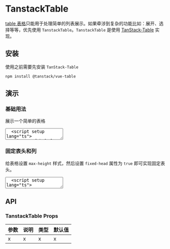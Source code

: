 # TanstackTable

[table 表格](/components/table)只能用于处理简单的列表展示。如果牵涉到复杂的功能比如：展开、选择等等，优先使用 `TanstackTable`。`TanstackTable` 是使用 [TanStack-Table](https://tanstack.com/table/latest) 实现。

## 安装

使用之前需要先安装 `TanStack-Table`

```bash
npm install @tanstack/vue-table
```

## 演示

<script setup lang="ts">
  import { TanstackTable, Tag, Button } from "../../src"
  import { h } from 'vue'

  type Person = {
    firstName: string;
    lastName: string;
    age: number;
    visits: number;
    status: string;
    progress: number;
  };

  const data: Person[] = [
    {
      firstName: 'tanner',
      lastName: 'linsley',
      age: 24,
      visits: 100,
      status: 'loading',
    },
    {
      firstName: 'tandy',
      lastName: 'miller',
      age: 40,
      visits: 40,
      status: 'success',
    },
    {
      firstName: 'tanner',
      lastName: 'linsley',
      age: 24,
      visits: 100,
      status: 'loading',
    },
  ];

  const columns = [
    {
      header: '姓名',
      cell: (row) => {
        return `${row.firstName}.${row.lastName}`
      },
    },
    {
      key: 'age',
      title: '年龄'
    },
    {
      key: 'visits',
      title: '访问次数'
    },
    {
      header: '状态',
      key: 'status',
      cell: (row) => {
        let type = 'primary'
        if (row.status === 'success') {
          type = 'success'
        } else if (row.status === 'error') {
          type = 'error'
        }
        return h(Tag, { type: type }, { default: () => row.status })
      }
    },
    {
      header: '操作',
      id: 'operation',
      cell: () => {
        return [
          h(Button, { type: 'primary', text: true }, { default: () => '编辑' }),
          h(Button, { type: 'primary', text: true }, { default: () => '删除' })
        ]
      }
    }
  ]
</script>

### 基础用法

展示一个简单的表格

<ClientOnly>
  <CodePreview>
  <textarea lang="vue">
  <script setup lang="ts">
    import { h } from 'vue'
    //-
    type Person = {
      firstName: string;
      lastName: string;
      age: number;
      visits: number;
      status: string;
      progress: number;
    };
    //-
    const data: Person[] = [
      {
        firstName: 'tanner',
        lastName: 'linsley',
        age: 24,
        visits: 100,
        status: 'loading',
      },
      {
        firstName: 'tandy',
        lastName: 'miller',
        age: 40,
        visits: 40,
        status: 'success',
      },
      {
        firstName: 'joe',
        lastName: 'dirte',
        age: 45,
        visits: 20,
        status: 'error',
      },
    ];
    //-
    const columns = [
      {
        header: '姓名',
        cell: (row) => {
          return `${row.firstName}.${row.lastName}`
        },
      },
      {
        key: 'age',
        title: '年龄'
      },
      {
        key: 'visits',
        title: '访问次数'
      },
      {
        header: '状态',
        key: 'status',
        cell: (row) => {
          let type = 'primary'
          if (row.status === 'success') {
            type = 'success'
          } else if (row.status === 'error') {
            type = 'error'
          }
          return h(NtTag, { type: type }, { default: () => row.status })
        }
      },
      {
        header: '操作',
        id: 'operation',
        cell: () => {
          return [
            h(NtButton, { type: 'primary', text: true }, { default: () => '编辑' }),
            h(NtButton, { type: 'primary', text: true }, { default: () => '删除' })
          ]
        }
      }
    ]
  </script>
  <template>
    <nt-tanstack-table :data="data" :columns="columns" border></nt-tanstack-table>
  </template>
  </textarea>
  <template #preview>
    <TanstackTable :data="data" :columns="columns" border></TanstackTable>
  </template>
  </CodePreview>
</ClientOnly>

### 固定表头和列

给表格设置 `max-height` 样式，然后设置 `fixed-head` 属性为 `true` 即可实现固定表头。

<ClientOnly>
  <CodePreview>
  <textarea lang="vue">
  <script setup lang="ts">
  </script>
  <template>
    <hr />
  </template>
  </textarea>
  <template #preview>
    <TanstackTable :data="data" :columns="columns" fixed-head style="max-height:150px;"></TanstackTable>
  </template>
  </CodePreview>
</ClientOnly>

## API

### TanstackTable Props

<!-- prettier-ignore -->
| 参数 | 说明 | 类型 | 默认值 |
| --- | --- | --- | --- |
| x | x | x | x |
